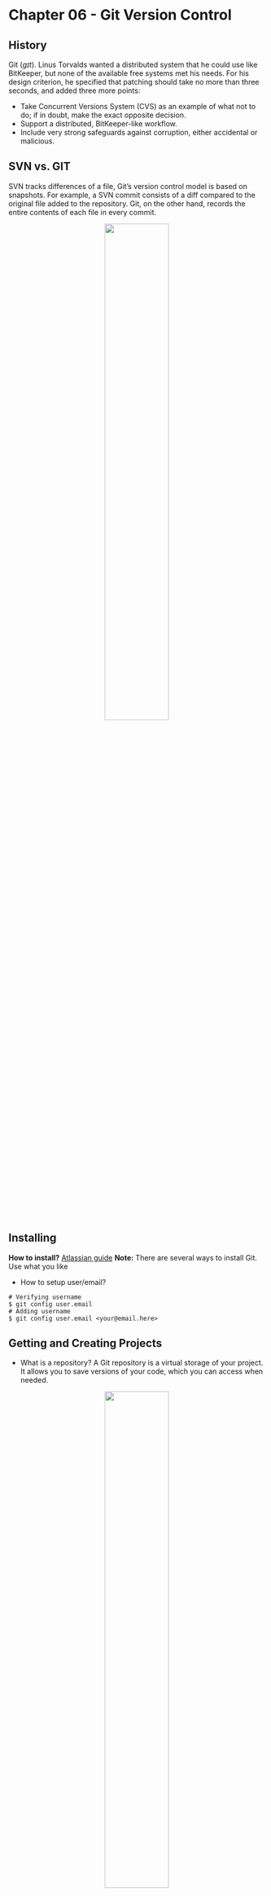 # Chapter 06 - Git Version Control

## History
Git (*ɡɪt*). Linus Torvalds wanted a distributed system that he could use like BitKeeper, but none of the available free systems met his needs. For his design criterion, he specified that patching should take no more than three seconds, and added three more points:
* Take Concurrent Versions System (CVS) as an example of what not to do; if in doubt, make the exact opposite decision.
* Support a distributed, BitKeeper-like workflow.
* Include very strong safeguards against corruption, either accidental or malicious.

## SVN vs. GIT
SVN tracks differences of a file, Git’s version control model is based on snapshots. For example, a SVN commit consists of a diff compared to the original file added to the repository. Git, on the other hand, records the entire contents of each file in every commit.

<div>
  <p align="center">
    <img width="50%" height=auto src="./images/svn-git.svg">
  </p>
</div>

## Installing
**How to install?** [Atlassian guide](https://www.atlassian.com/git/tutorials/install-git) **Note:** There are several ways to install Git. Use what you like

* How to setup user/email?
```console
# Verifying username
$ git config user.email
# Adding username
$ git config user.email <your@email.here>
```

## Getting and Creating Projects
* What is a repository?
A Git repository is a virtual storage of your project. It allows you to save versions of your code, which you can access when needed. 

<div>
  <p align="center">
    <img width="50%" height=auto src="./images/repository.svg">
  </p>
</div>

### Creating Repository
```console
# Creating local repository
$ git init
```

* How to create a remote repo?
  * [Github](https://help.github.com/en/enterprise/2.14/user/articles/creating-a-new-repository)
  * [Bitbucket](https://confluence.atlassian.com/bitbucket/create-a-git-repository-759857290.html)

```console
# Setup remote repository
$ git remote add <name> <url>
```

### Cloning Repository
```console
# Cloning remote repository
$ git clone <url>
```

## Snapshotting
### Categories
* **Untracked:** This file exists locally, but isn’t a part of the Git repository. The file’s change history will not be recorded and it will not be pushed to remote copies of your repository when you run `git push`. Unless they’ve been added to an ignore list, untracked files will show up when viewing your Git status.
```console
$ git status
On branch master
Untracked files:
  (use "git add <file>..." to include in what will be committed)

	<file>

nothing added to commit but untracked files present (use "git add" to track)
```
* **Tracked:**  Git tracks the file’s change history and it will be pushed to remote copies when running `git push`. These files will show up in your Git status report if there are differences between the version on your hard drive and the last committed version.
* **Tracked/Unstaged changes** exist in your working directory, but Git hasn’t recorded them into its version history yet. You’ll usually want to *stage* them (mark them to become part of your next commit) or *discard* them by restoring the last committed version of the file.
```console
$ git status
On branch master
Changes not staged for commit:
  (use "git add <file>..." to update what will be committed)
  (use "git restore <file>..." to discard changes in working directory)
  
	modified:   <file>
  
no changes added to commit (use "git add" and/or "git commit -a")
```
* **Tracked/Staged changes** are a lot like unstaged changes, except that they’ve been marked to be committed the next time you run `git commit`. Upon your next commit, your staged changes become part of your Git history. `git status` will no longer list them as changes since they’re part of your last commit now.
```console
$ git status
On branch master
Changes to be committed:
  (use "git restore --staged <file>..." to unstage)
  
	modified:   <file>
```

### Stash
By default, running `git stash` will stash:
* changes that have been added to your index (staged changes)
* changes made to files that are currently tracked by Git (unstaged changes)

But it will not stash:
* new files in your working copy that have not yet been staged
* files that have been ignored

<div>
  <p align="center">
    <img width="50%" height=auto src="./images/stash.svg">
  </p>
</div>

### Saving changes
```console
# Staging changes
$ git add <file>
# Commiting changes
$ git commit -m <message>

# TIP: Changing last commit message
$ git commit --amend -m <new message>
```

<div>
  <p align="center">
    <img width="50%" height=auto src="./images/commit-workflow.png"><img width="50%" height=auto src="./images/commit-workflow-fast.png">
  </p>
</div>

### Undoing changes
```console
# Locating commit (SHA-1)
$ git log --all
# TIP: Single line log
$ git log --pretty=oneline
# Preserving changes
$ git reset --soft <commit>
# Deleting all
$ git reset --hard <commit>
```

## Sharing and Updating Projects
### Fetching and Pushing
```console
# Getting all remotes and their branches
$ git fetch --all
# Pushing commits to remote/branch
$ git push <remote> <branch>
```

### Pull
It’s an easy way to synchronize your local repository with upstream changes. The following diagram explains each step of the pulling process.

<div>
  <p align="center">
    <img width="50%" height=auto src="./images/pull.svg">
  </p>
</div>

#### No-Rebase vs Rebase

<div>
  <p align="center">
    <img width="50%" height=auto src="./images/pull-scenario.svg">
  </p>
</div>

```console
$ git pull <remote>
```
The git pull command first runs git fetch which downloads content from the specified remote repository. Then a git merge is executed to merge the remote content refs and heads into a new local merge commit.

<div>
  <p align="center">
    <img width="50%" height=auto src="./images/pull-default.svg">
  </p>
</div>

```console
$ git pull --rebase <remote>
```
In this diagram, we can now see that a rebase pull does not create the new H commit. Instead, the rebase has copied the remote commits A--B--C and appended them to the local origin/master commit history.

<div>
  <p align="center">
    <img width="50%" height=auto src="./images/pull-rebase.svg">
  </p>
</div>

## Tagging, Branching and Merging
### Tagging
Tags are ref's that point to specific points in Git history. Tagging is generally used to capture a point in history that is used for a marked version release (i.e. v1.0.1).
```console
# Default Tags
$ git tag <tagname>
# Annotated Tags
$ git tag -a <tagname> -m <message>
```

### Branch
```console
# Creating branch
$ git branch <branch>
# Creating remote branch
$ git push <remote> <branch>

# Deleting branch
$ git branch -d[-D] <branch>
# Deleting remote branch
$ git push <remote> --delete <branch>

# Listing branchs
$ git branch
# Listing remote branchs
$ git branch -r
# Switching branchs
$ git checkout <branch>
```

### Merge
Git merge will combine multiple sequences of commits into one unified history

<div>
  <p align="center">
    <img width="50%" height=auto src="./images/merge-a.png"><img width="50%" height=auto src="./images/merge-b.png">
  </p>
</div>

#### Fast Forward Merge
A fast-forward merge can occur when there is a linear path from the current branch tip to the target branch. Instead of “actually” merging the branches, all Git has to do to integrate the histories is move (i.e., “fast forward”) the current branch tip up to the target branch tip.

<div>
  <p align="center">
    <img width="50%" height=auto src="./images/merge-fast.svg">
  </p>
</div>

#### 3-way merge
When there is not a linear path to the target branch, Git has no choice but to combine them via a 3-way merge. 3-way merges use a dedicated commit to tie together the two histories.

<div>
  <p align="center">
    <img width="50%" height=auto src="./images/merge-3-way.svg">
  </p>
</div>

### Conflicts
Conflicts generally arise when two people have changed the same lines in a file, or if one developer deleted a file while another developer was modifying it. Git will mark the file as being conflicted and halt the merging process. It is then the developers' responsibility to resolve the conflict.

#### Changes in working directory
```console
error: Your local changes to the following files would be overwritten by merge:
        <file>
Please commit your changes or stash them before you merge.
Aborting
```

#### Changes in staging area
A failure DURING a merge indicates a conflict between the current local branch and the branch being merged.
```console
error: Your local changes to the following files would be overwritten by merge:
        <file>
```

#### Resolving conflicts
```console
$ git merge <branch>
Auto-merging <file>
CONFLICT (content): Merge conflict in file1.txt
Automatic merge failed; fix conflicts and then commit the result.

# Identify merge conflicts
$ git status
On branch master
You have unmerged paths.
  (fix conflicts and run "git commit")
  (use "git merge --abort" to abort the merge)

Changes to be committed:
	new file:   <ready-file>

Unmerged paths:
  (use "git add <file>..." to mark resolution)
	both modified:   <conflicted-file>

# After editing/save file
$ git add <file>
$ git commit -m <message>
```

## GitFlow
Gitflow utilizes the core feature of Git, which is the power of branches. In this model, a repository has two main branches:
1. **Master**—This is a highly stable branch that is always production-ready and contains the last release version of source code in production.
2. **Develop**—Derived from the master branch, the development branch serves as a branch for integrating different features planned for an upcoming release. This branch may or may not be as stable as the master branch. It is where developers collaborate and merge feature branches.

**Note:** The previous two branches are the starting points for any project. They are very important and should be protected against accidental deletion until the project is better defined. Only authorized leads or project owners should be given the responsibility to merge changes from other branches—such as the feature branch, which we’ll discuss later—to the develop or master branches.

Apart from those two primary branches, there are other branches in the workflow:

3. **Feature**—This derives from the develop branch and is used to develop features.
4. **Release**—This also derives from develop branch but is used during releases.
5. **Hotfix**—This derives from the master branch and is used to fix a bug in the production branch that was identified after a release.

<div>
  <p align="center">
    <img width="75%" height=auto src="./images/gitflow.png">
  </p>
</div>

## Help
* [What is an SSH KEY?](https://www.atlassian.com/git/tutorials/git-ssh)
* [Git GUI](https://git-scm.com/downloads/guis)
* [On undoing, fixing, or removing commits in git](http://sethrobertson.github.io/GitFixUm/fixup.html)
* [How to do a squash?](https://github.com/wprig/wprig/wiki/How-to-squash-commits)
* Cheat sheets: 
  * [Git](https://git-scm.com/docs)
  * [Github](https://github.github.com/training-kit/downloads/github-git-cheat-sheet.pdf)
  * [Atlassian](https://www.atlassian.com/git/tutorials/atlassian-git-cheatsheet)

## References
* [Wiki](https://en.wikipedia.org/wiki/Git)
* [Git](https://git-scm.com/docs)
* [Atlassian](https://www.atlassian.com/git/tutorials/learn-git-with-bitbucket-cloud)
* [How to git](https://howtogit.archive.pieterdedecker.be/concepts/types-of-changes.html)
* [Axosoft](https://blog.axosoft.com/gitflow/)
